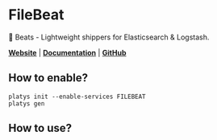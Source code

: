 # FileBeat

🐠 Beats - Lightweight shippers for Elasticsearch & Logstash.

**[Website](https://www.elastic.co/beats/filebeat)** | **[Documentation](https://www.elastic.co/guide/en/beats/filebeat/current/index.html)** | **[GitHub](https://github.com/elastic/beats)**

## How to enable?

```
platys init --enable-services FILEBEAT
platys gen
```

## How to use?

